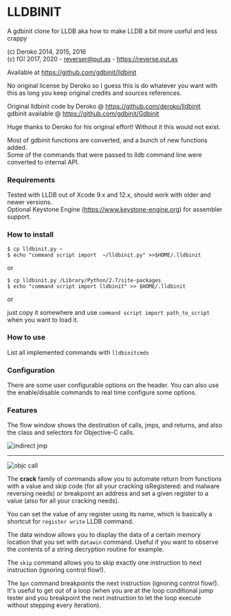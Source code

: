 # LLDBINIT

A gdbinit clone for LLDB aka how to make LLDB a bit more useful and less crappy

(c) Deroko 2014, 2015, 2016  
(c) fG! 2017, 2020 - reverser@put.as - https://reverse.put.as

Available at https://github.com/gdbinit/lldbinit

No original license by Deroko so I guess this is do whatever you want with this
as long you keep original credits and sources references.

Original lldbinit code by Deroko @ https://github.com/deroko/lldbinit  
gdbinit available @ https://github.com/gdbinit/Gdbinit

Huge thanks to Deroko for his original effort! Without it this would not exist.

Most of gdbinit functions are converted, and a bunch of new functions added.  
Some of the commands that were passed to lldb command line were converted to internal API.

### Requirements

Tested with LLDB out of Xcode 9.x and 12.x, should work with older and newer versions.  
Optional Keystone Engine (https://www.keystone-engine.org) for assembler support.

### How to install

```
$ cp lldbinit.py ~
$ echo "command script import  ~/lldbinit.py" >>$HOME/.lldbinit
```

or 

```
$ cp lldbinit.py /Library/Python/2.7/site-packages
$ echo "command script import lldbinit" >> $HOME/.lldbinit
```

or

just copy it somewhere and use `command script import path_to_script` when you want to load it.

### How to use

List all implemented commands with `lldbinitcmds`

### Configuration

There are some user configurable options on the header. You can also use the enable/disable commands to real time configure some options.

### Features

The flow window shows the destination of calls, jmps, and returns, and also the class and selectors for Objective-C calls.

![indirect jmp](images/jmprax.png)

----

![objc call](images/objccall.png)

The **crack** family of commands allow you to automate return from functions with a value and skip code (for all your cracking isRegistered: and malware reversing needs) or breakpoint an address and set a given register to a value (also for all your cracking needs).

You can set the value of any register using its name, which is basically a shortcut for `register write` LLDB command.

The data window allows you to display the data of a certain memory location that you set with `datawin` command. Useful if you want to observe the contents of a string decryption routine for example.

The `skip` command allows you to skip exactly one instruction to next instruction (ignoring control flow!).

The `bpn` command breakpoints the next instruction (ignoring control flow!). It's useful to get out of a loop (when you are at the loop conditional jump tester and you breakpoint the next instruction to let the loop execute without stepping every iteration).

